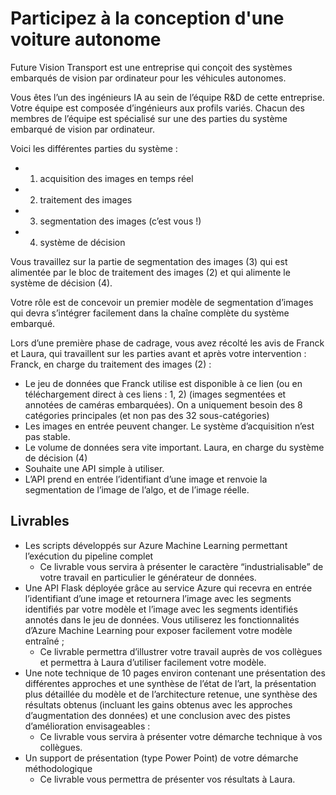 # Participez à la conception d'une voiture autonome

Future Vision Transport est une entreprise qui conçoit des systèmes embarqués de vision par ordinateur pour les véhicules autonomes.

Vous êtes l’un des ingénieurs IA au sein de l’équipe R&D de cette entreprise. Votre équipe est composée d’ingénieurs aux profils variés. Chacun des membres de l’équipe est spécialisé sur une des parties du système embarqué de vision par ordinateur. 

Voici les différentes parties du système :
* 1. acquisition des images en temps réel
* 2. traitement des images
* 3. segmentation des images (c’est vous !)
* 4. système de décision

Vous travaillez sur la partie de segmentation des images (3) qui est alimentée par le bloc de traitement des images (2) et qui alimente le système de décision (4).

Votre rôle est de concevoir un premier modèle de segmentation d’images qui devra s’intégrer facilement dans la chaîne complète du système embarqué.

Lors d’une première phase de cadrage, vous avez récolté les avis de Franck et Laura, qui travaillent sur les parties avant et après votre intervention :
Franck, en charge du traitement des images (2) :
* Le jeu de données que Franck utilise est disponible à ce lien (ou en téléchargement direct à ces liens : 1, 2) (images segmentées et annotées de caméras embarquées). On a uniquement besoin des 8 catégories principales (et non pas des 32 sous-catégories)
* Les images en entrée peuvent changer. Le système d’acquisition n’est pas stable. 
* Le volume de données sera vite important.
Laura, en charge du système de décision (4)
* Souhaite une API simple à utiliser.
* L’API prend en entrée l’identifiant d’une image et renvoie la segmentation de l’image de l’algo, et de l’image réelle.

## Livrables 

* Les scripts développés sur Azure Machine Learning permettant l’exécution du pipeline complet 
  * Ce livrable vous servira à présenter le caractère “industrialisable” de votre travail en particulier le générateur de données.
* Une API Flask déployée grâce au service Azure qui recevra en entrée l’identifiant d’une image et retournera l’image avec les segments identifiés par votre modèle et l’image avec les segments identifiés annotés dans le jeu de données. Vous utiliserez les fonctionnalités d’Azure Machine Learning pour exposer facilement votre modèle entraîné  ;
  * Ce livrable permettra d’illustrer votre travail auprès de vos collègues et permettra à Laura d’utiliser facilement votre modèle.
* Une note technique de 10 pages environ contenant une présentation des différentes approches et une synthèse de l’état de l’art, la présentation plus détaillée du modèle et de l’architecture retenue, une synthèse des résultats obtenus (incluant les gains obtenus avec les approches d’augmentation des données) et une conclusion avec des pistes d’amélioration envisageables  :
  * Ce livrable vous servira à présenter votre démarche technique à vos collègues.
* Un support de présentation (type Power Point) de votre démarche méthodologique
  * Ce livrable vous permettra de présenter vos résultats à Laura.
